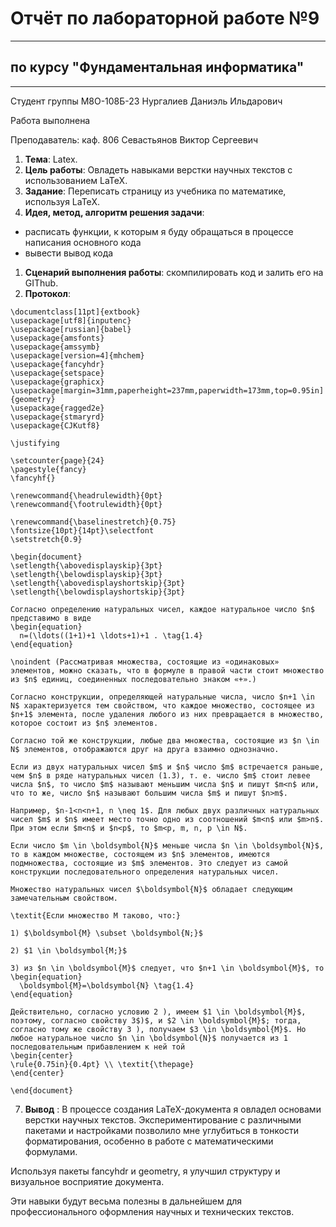 # Отчёт по лабораторной работе №9
---

## по курсу "Фундаментальная информатика"
---

Студент группы М8О-108Б-23 Нургалиев Даниэль Ильдарович

Работа выполнена 

Преподаватель: каф. 806 Севастьянов Виктор Сергеевич

1. **Тема**: Latex.
2. **Цель работы**: Овладеть навыками верстки научных текстов с использованием LaTeX.
3. **Задание**: Переписать страницу из учебника по математике, используя LaTeX.
4. **Идея, метод, алгоритм решения задачи**: 
- расписать функции, к которым я буду обращаться в процессе написания основного кода
- вывести вывод кода
1. **Сценарий выполнения работы**: скомпилировать код и залить его на GIThub.
2. **Протокол**: 
```
\documentclass[11pt]{extbook}
\usepackage[utf8]{inputenc}
\usepackage[russian]{babel}
\usepackage{amsfonts}
\usepackage{amssymb}
\usepackage[version=4]{mhchem}
\usepackage{fancyhdr}
\usepackage{setspace}
\usepackage{graphicx}               
\usepackage[margin=31mm,paperheight=237mm,paperwidth=173mm,top=0.95in]{geometry}
\usepackage{ragged2e}
\usepackage{stmaryrd}
\usepackage{CJKutf8}

\justifying

\setcounter{page}{24}
\pagestyle{fancy}
\fancyhf{}

\renewcommand{\headrulewidth}{0pt}
\renewcommand{\footrulewidth}{0pt}

\renewcommand{\baselinestretch}{0.75} 
\fontsize{10pt}{14pt}\selectfont
\setstretch{0.9}

\begin{document}
\setlength{\abovedisplayskip}{3pt}
\setlength{\belowdisplayskip}{3pt}
\setlength{\abovedisplayshortskip}{3pt}
\setlength{\belowdisplayshortskip}{3pt}

Согласно определению натуральных чисел, каждое натуральное число $n$ представимо в виде
\begin{equation}
  n=(\ldots((1+1)+1 \ldots+1)+1 . \tag{1.4}
\end{equation}

\noindent (Рассматривая множества, состоящие из «одинаковых» элементов, можно сказать, что в формуле в правой части стоит множество из $n$ единиц, соединенных последовательно знаком «+».)

Согласно конструкции, определяющей натуральные числа, число $n+1 \in N$ характеризуется тем свойством, что каждое множество, состоящее из $n+1$ элемента, после удаления любого из них превращается в множество, которое состоит из $n$ элементов.

Согласно той же конструкции, любые два множества, состоящие из $n \in N$ элементов, отображаются друг на друга взаимно однозначно.

Если из двух натуральных чисел $m$ и $n$ число $m$ встречается раньше, чем $n$ в ряде натуральных чисел (1.3), т. е. число $m$ стоит левее числа $n$, то число $m$ называют меньшим числа $n$ и пишут $m<n$ или, что то же, число $n$ называют большим числа $m$ и пишут $n>m$.

Например, $n-1<n<n+1, n \neq 1$. Для любых двух различных натуральных чисел $m$ и $n$ имеет место точно одно из соотношений $m<n$ или $m>n$. При этом если $m<n$ и $n<p$, то $m<p, m, n, p \in N$.

Если число $m \in \boldsymbol{N}$ меньше числа $n \in \boldsymbol{N}$, то в каждом множестве, состоящем из $n$ элементов, имеются подмножества, состоящие из $m$ элементов. Это следует из самой конструкции последовательного определения натуральных чисел.

Множество натуральных чисел $\boldsymbol{N}$ обладает следующим замечательным свойством.

\textit{Если множество М таково, что:}

1) $\boldsymbol{M} \subset \boldsymbol{N;}$

2) $1 \in \boldsymbol{M;}$

3) из $n \in \boldsymbol{M}$ следует, что $n+1 \in \boldsymbol{M}$, то
\begin{equation}
  \boldsymbol{M}=\boldsymbol{N} \tag{1.4}
\end{equation}

Действительно, согласно условию 2 ), имеем $1 \in \boldsymbol{M}$, поэтому, согласно свойству 3$)$, и $2 \in \boldsymbol{M}$; тогда, согласно тому же свойству 3 ), получаем $3 \in \boldsymbol{M}$. Но любое натуральное число $n \in \boldsymbol{N}$ получается из 1 последовательным прибавлением к ней той
\begin{center}
\rule{0.75in}{0.4pt} \\ \textit{\thepage}
\end{center}

\end{document}

```
7. **Вывод** : В процессе создания LaTeX-документа я овладел основами верстки научных текстов. Экспериментирование с различными пакетами и настройками позволило мне углубиться в тонкости форматирования, особенно в работе с математическими формулами.

Используя пакеты fancyhdr и geometry, я улучшил структуру и визуальное восприятие документа.

Эти навыки будут весьма полезны в дальнейшем для профессионального оформления научных и технических текстов.